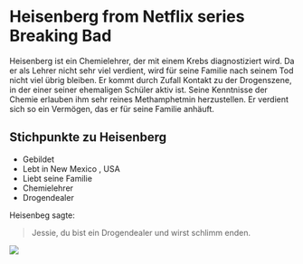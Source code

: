 # Heisenberg from Netflix series Breaking Bad

Heisenberg ist ein Chemielehrer, der mit einem Krebs diagnostiziert wird. Da er als Lehrer nicht sehr viel verdient, wird für seine Familie nach seinem Tod nicht viel übrig bleiben. 
Er kommt durch Zufall Kontakt zu der Drogenszene, in der einer seiner ehemaligen Schüler aktiv ist. Seine Kenntnisse der Chemie erlauben ihm sehr reines Methamphetmin herzustellen. Er verdient sich so ein Vermögen, das er für seine Familie anhäuft. 

## Stichpunkte zu Heisenberg

* Gebildet
* Lebt in New Mexico , USA
* Liebt seine Familie
* Chemielehrer
* Drogendealer

Heisenbeg sagte:

> Jessie, du bist ein Drogendealer
> und wirst schlimm enden.

<img src="https://de.wikipedia.org/wiki/Datei:Bundesarchiv_Bild183-R57262,_Werner_Heisenberg.jpg"/>

